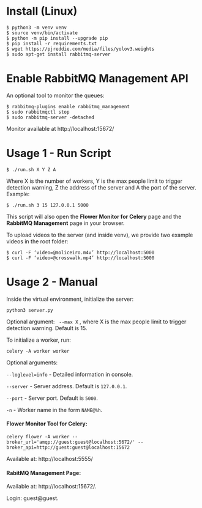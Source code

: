 # Install (Linux)

```
$ python3 -m venv venv
$ source venv/bin/activate
$ python -m pip install --upgrade pip
$ pip install -r requirements.txt
$ wget https://pjreddie.com/media/files/yolov3.weights
$ sudo apt-get install rabbitmq-server
```
 
# Enable RabbitMQ Management API
An optional tool to monitor the queues:
```
$ rabbitmq-plugins enable rabbitmq_management
$ sudo rabbitmqctl stop
$ sudo rabbitmq-server -detached
```
Monitor available at http://localhost:15672/


# Usage 1 - Run Script
```
$ ./run.sh X Y Z A
```
Where X is the number of workers, Y is the max people limit to trigger detection warning, Z the address of the server and A the port of the server.
Example:
```
$ ./run.sh 3 15 127.0.0.1 5000
```
This script will also open the **Flower Monitor for Celery** page and the **RabbitMQ Management** page in your browser.

To upload videos to the server (and inside venv), we provide two example videos in the root folder:
```
$ curl -F ‘video=@moliceiro.m4v’ http://localhost:5000
$ curl -F ‘video=@crosswalk.mp4’ http://localhost:5000
```
# Usage 2 - Manual
Inside the virtual environment, initialize the server:
```
python3 server.py
```
Optional argument: ``` --max X``` , where X is the max people limit to trigger detection warning. Default is 15.

To initialize a worker, run:
```
celery -A worker worker
```
Optional arguments:

```--loglevel=info``` - Detailed information in console.

```--server``` - Server address. Default is ```127.0.0.1```.

```--port``` - Server port. Default is ```5000```.

```-n``` - Worker name in the form ```NAME@%h```.


#### Flower Monitor Tool for Celery:
```celery flower -A worker --broker_url='amqp://guest:guest@localhost:5672/' --broker_api=http://guest:guest@localhost:15672```

Available at: http://localhost:5555/

#### RabitMQ Management Page:
Available at: http://localhost:15672/.

Login: guest@guest.


